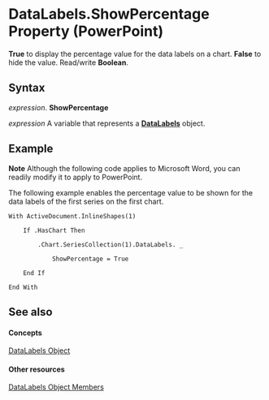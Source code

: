 
# DataLabels.ShowPercentage Property (PowerPoint)

 **True** to display the percentage value for the data labels on a chart. **False** to hide the value. Read/write **Boolean**.


## Syntax

 _expression_. **ShowPercentage**

 _expression_ A variable that represents a **[DataLabels](a0d0b0ec-6a12-9a5c-1026-1e1d85e488fa.md)** object.


## Example




 **Note**  Although the following code applies to Microsoft Word, you can readily modify it to apply to PowerPoint.

The following example enables the percentage value to be shown for the data labels of the first series on the first chart.




```
With ActiveDocument.InlineShapes(1)

    If .HasChart Then

        .Chart.SeriesCollection(1).DataLabels. _

            ShowPercentage = True

    End If

End With
```


## See also


#### Concepts


[DataLabels Object](a0d0b0ec-6a12-9a5c-1026-1e1d85e488fa.md)
#### Other resources


[DataLabels Object Members](8108391f-067b-7278-ea11-62d7a9129206.md)
